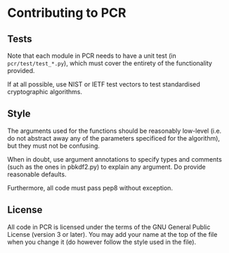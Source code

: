 # Contributing to PCR

## Tests

Note that each module in PCR needs to have a unit test (in
`pcr/test/test_*.py`), which must cover the entirety of the
functionality provided.

If at all possible, use NIST or IETF test vectors to test
standardised cryptographic algorithms.

## Style

The arguments used for the functions should be reasonably
low-level (i.e. do not abstract away any of the parameters
specificed for the algorithm), but they must not be confusing.

When in doubt, use argument annotations to specify types
and comments (such as the ones in pbkdf2.py) to explain any
argument. Do provide reasonable defaults.

Furthermore, all code must pass pep8 without exception.

## License

All code in PCR is licensed under the terms of the GNU
General Public License (version 3 or later). You may add
your name at the top of the file when you change it (do
however follow the style used in the file).
